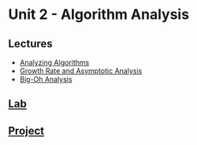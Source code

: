# Unit 2 - Algorithm Analysis

## Lectures
  * [Analyzing Algorithms](day1.md)
  * [Growth Rate and Asymptotic Analysis](day2.md)
  * [Big-Oh Analysis](day3.md)

## [Lab](lab.md)

## [Project](project.md)